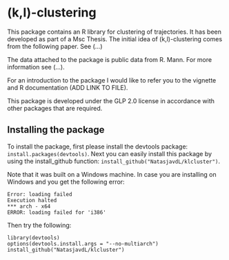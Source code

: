 # (k,l)-clustering
This package contains an R library for clustering of trajectories.
It has been developed as part of a Msc Thesis. The initial idea of (k,l)-clustering comes from the following paper. See (...)

The data attached to the package is public data from R. Mann. For more information see (...).

For an introduction to the package I would like to refer you to the vignette and R documentation (ADD LINK TO FILE).

This package is developed under the GLP 2.0 license in accordance with other packages that are required.


## Installing the package

To install the package, first please install the devtools package: `install.packages(devtools)`.
Next you can easily install this package by using the install_github function: `install_github("NatasjavdL/klcluster")`.

Note that it was built on a Windows machine. In case you are installing on Windows and you get the following error:
```
Error: loading failed
Execution halted
*** arch - x64
ERROR: loading failed for 'i386'
```

Then try the following:
```
library(devtools)   
options(devtools.install.args = "--no-multiarch")   
install_github("NatasjavdL/klcluster")   
```

